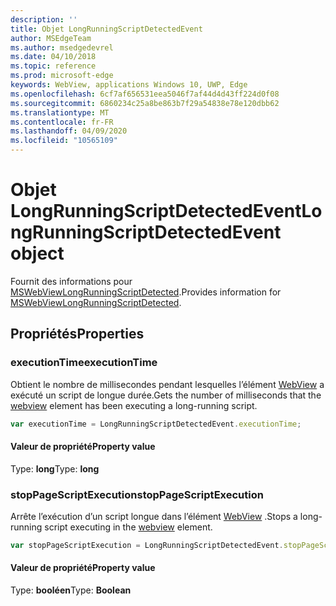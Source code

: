 ```yaml
---
description: ''
title: Objet LongRunningScriptDetectedEvent
author: MSEdgeTeam
ms.author: msedgedevrel
ms.date: 04/10/2018
ms.topic: reference
ms.prod: microsoft-edge
keywords: WebView, applications Windows 10, UWP, Edge
ms.openlocfilehash: 6cf7af656531eea5046f7af44d4d43ff224d0f08
ms.sourcegitcommit: 6860234c25a8be863b7f29a54838e78e120dbb62
ms.translationtype: MT
ms.contentlocale: fr-FR
ms.lasthandoff: 04/09/2020
ms.locfileid: "10565109"
---
```

# <span data-ttu-id="03c10-103">Objet LongRunningScriptDetectedEvent</span><span class="sxs-lookup"><span data-stu-id="03c10-103">LongRunningScriptDetectedEvent object</span></span>

<span data-ttu-id="03c10-104">Fournit des informations pour [MSWebViewLongRunningScriptDetected](../webview.md#mswebviewlongrunningscriptdetected).</span><span class="sxs-lookup"><span data-stu-id="03c10-104">Provides information for [MSWebViewLongRunningScriptDetected](../webview.md#mswebviewlongrunningscriptdetected).</span></span>

## <span data-ttu-id="03c10-105">Propriétés</span><span class="sxs-lookup"><span data-stu-id="03c10-105">Properties</span></span>

### <span data-ttu-id="03c10-106">executionTime</span><span class="sxs-lookup"><span data-stu-id="03c10-106">executionTime</span></span>

<span data-ttu-id="03c10-107">Obtient le nombre de millisecondes pendant lesquelles l’élément [WebView](../webview.md) a exécuté un script de longue durée.</span><span class="sxs-lookup"><span data-stu-id="03c10-107">Gets the number of milliseconds that the [webview](../webview.md) element has been executing a long-running script.</span></span>

```js
var executionTime = LongRunningScriptDetectedEvent.executionTime;
```

#### <span data-ttu-id="03c10-108">Valeur de propriété</span><span class="sxs-lookup"><span data-stu-id="03c10-108">Property value</span></span>
<span data-ttu-id="03c10-109">Type: **long**</span><span class="sxs-lookup"><span data-stu-id="03c10-109">Type: **long**</span></span>

### <span data-ttu-id="03c10-110">stopPageScriptExecution</span><span class="sxs-lookup"><span data-stu-id="03c10-110">stopPageScriptExecution</span></span>
<span data-ttu-id="03c10-111">Arrête l’exécution d’un script longue dans l’élément [WebView](../webview.md) .</span><span class="sxs-lookup"><span data-stu-id="03c10-111">Stops a long-running script executing in the [webview](../webview.md) element.</span></span>

```js
var stopPageScriptExecution = LongRunningScriptDetectedEvent.stopPageScriptExecution;
```

#### <span data-ttu-id="03c10-112">Valeur de propriété</span><span class="sxs-lookup"><span data-stu-id="03c10-112">Property value</span></span>
<span data-ttu-id="03c10-113">Type: **booléen**</span><span class="sxs-lookup"><span data-stu-id="03c10-113">Type: **Boolean**</span></span>